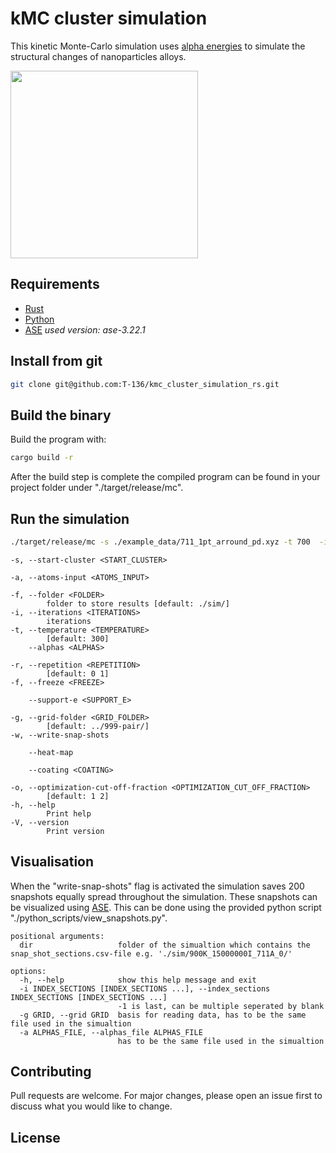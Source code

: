# kMC cluster simulation

This kinetic Monte-Carlo simulation uses [alpha energies](https://pubs.acs.org/doi/abs/10.1021/acscatal.3c04337) to simulate the structural changes of nanoparticles alloys.  

<img src="https://github.com/user-attachments/assets/848a53df-a2df-49a5-b222-5c92cb6b5b69" width="300"  />

## Requirements

- [Rust](https://www.rust-lang.org/tools/install)
- [Python](https://www.python.org/)
- [ASE](https://wiki.fysik.dtu.dk/ase/) *used version: ase-3.22.1*


## Install from git 
```bash
git clone git@github.com:T-136/kmc_cluster_simulation_rs.git
```

## Build the binary

Build the program with:
```bash
cargo build -r
```
After the build step is complete the compiled program can be found in your project folder under "./target/release/mc".


## Run the simulation
```bash
./target/release/mc -s ./example_data/711_1pt_arround_pd.xyz -t 700  -i 1e8 -r 1  --alphas ./Pt_Pd.6.bat  -g ../303030-pair_kmc/ -w
```

```
-s, --start-cluster <START_CLUSTER>

-a, --atoms-input <ATOMS_INPUT>

-f, --folder <FOLDER>
        folder to store results [default: ./sim/]
-i, --iterations <ITERATIONS>
        iterations
-t, --temperature <TEMPERATURE>
        [default: 300]
    --alphas <ALPHAS>

-r, --repetition <REPETITION>
        [default: 0 1]
-f, --freeze <FREEZE>

    --support-e <SUPPORT_E>

-g, --grid-folder <GRID_FOLDER>
        [default: ../999-pair/]
-w, --write-snap-shots

    --heat-map

    --coating <COATING>

-o, --optimization-cut-off-fraction <OPTIMIZATION_CUT_OFF_FRACTION>
        [default: 1 2]
-h, --help
        Print help
-V, --version
        Print version
```

## Visualisation

When the "write-snap-shots" flag is activated the simulation saves 200 snapshots equally spread throughout the simulation. These snapshots can be visualized using [ASE](https://wiki.fysik.dtu.dk/ase/). This can be done using the provided python script "./python_scripts/view_snapshots.py".

```
positional arguments:
  dir                   folder of the simualtion which contains the snap_shot_sections.csv-file e.g. './sim/900K_15000000I_711A_0/'

options:
  -h, --help            show this help message and exit
  -i INDEX_SECTIONS [INDEX_SECTIONS ...], --index_sections INDEX_SECTIONS [INDEX_SECTIONS ...]
                        -1 is last, can be multiple seperated by blank
  -g GRID, --grid GRID  basis for reading data, has to be the same file used in the simualtion
  -a ALPHAS_FILE, --alphas_file ALPHAS_FILE
                        has to be the same file used in the simualtion
```

## Contributing

Pull requests are welcome. For major changes, please open an issue first
to discuss what you would like to change.

## License



